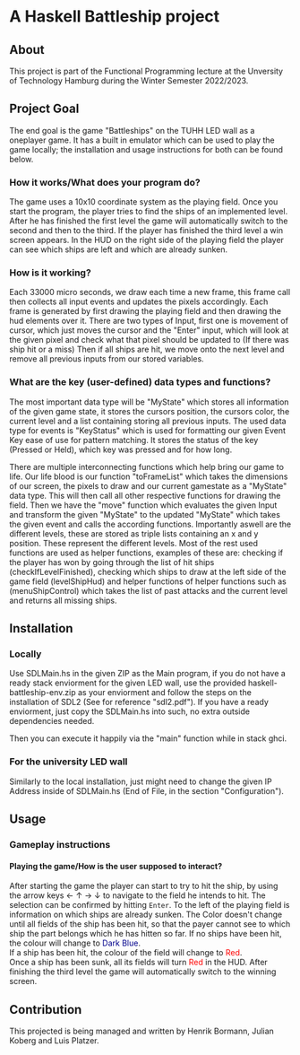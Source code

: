 # A Haskell Battleship project

## About
This project is part of the Functional Programming lecture at the Unversity of Technology Hamburg during the Winter Semester 2022/2023.


## Project Goal
The end goal is the game "Battleships" on the TUHH LED wall as a oneplayer game. It has a built in emulator which can be used to play the game locally; the installation and usage instructions for both can be found below.
### How it works/What does your program do? 
The game uses a 10x10 coordinate system as the playing field. Once you start the program, the player tries to find the ships of an implemented level. After he has finished the first level the game will automatically switch to the second and then to the third. If the player has finished the third level a win screen appears. In the HUD on the right side of the playing field the player can see which ships are left and which are already sunken.
### How is it working?
Each 33000 micro seconds, we draw each time a new frame, this frame call then collects all input events and updates the pixels accordingly. Each frame is generated by first drawing the playing field and then drawing the hud elements over it.
There are two types of Input, first one is movement of cursor, which just moves the cursor and the "Enter" input, which will look at the given pixel and check what that pixel should be updated to (If there was ship hit or a miss)
Then if all ships are hit, we move onto the next level and remove all previous inputs from our stored variables. 
### What are the key (user-defined) data types and functions?
The most important data type will be "MyState" which stores all information of the given game state, it stores the cursors position, the cursors color, the current level and a list containing storing all previous inputs.
The used data type for events is "KeyStatus" which is used for formatting our given Event Key ease of use for pattern matching. It stores the status of the key (Pressed or Held), which key was pressed and for how long.

There are multiple interconnecting functions which help bring our game to life.
Our life blood is our function "toFrameList" which takes the dimensions of our screen, the pixels to draw and our current gamestate as a "MyState" data type. This will then call all other respective functions for drawing the field.
Then we have the "move" function which evaluates the given Input and transform the given "MyState" to the updated "MyState" which takes the given event and calls the according functions.
Importantly aswell are the different levels, these are stored as triple lists containing an x and y position. These represent the different levels.
Most of the rest used functions are used as helper functions, examples of these are: checking if the player has won by going through the list of hit ships (checkIfLevelFinished), checking which ships to draw at the left side of the game field (levelShipHud) and helper functions of helper functions such as (menuShipControl) which takes the list of past attacks and the current level and returns all missing ships.

## Installation
### Locally
Use SDLMain.hs in the given ZIP as the Main program, if you do not have a ready stack enviorment for the given LED wall, use the provided haskell-battleship-env.zip as your enviorment and follow the steps on the installation of SDL2 (See for reference "sdl2.pdf").
If you have a ready enviorment, just copy the SDLMain.hs into such, no extra outside dependencies needed.

Then you can execute it happily via the "main" function while in stack ghci.

### For the university LED wall 
Similarly to the local installation, just might need to change the given IP Address inside of SDLMain.hs (End of File, in the section "Configuration").

## Usage

### Gameplay instructions

#### Playing the game/How is the user supposed to interact?
After starting the game the player can start to try to hit the ship, by using the arrow keys &#8592; &#8593; &#8594; &#8595; to navigate to the field he intends to hit. The selection can be confirmed by hitting `Enter`. To the left of the playing field is information on which ships are already sunken. The Color doesn't change until all fields of the ship has been hit, so that the payer cannot see to which ship the part belongs which he has hitten so far.
If no ships have been hit, the colour will change to <span style="color:darkblue">Dark Blue</span>.\
If a ship has been hit, the colour of the field will change to <span style="color:red">Red</span>.\
Once a ship has been sunk, all its fields will turn <span style="color:red">Red</span> in the HUD.
After finishing the third level the game will automatically switch to the winning screen.
## Contribution
This projected is being managed and written by Henrik Bormann, Julian Koberg and Luis Platzer.

